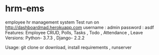 # hrm-ems
employee hr management system
Test run on http://dashboardmad.herokuapp.com
username : admin
password : asdf
Features: Employee CRUD, Polls, Tasks , Todo , Attendance , Leave
Versions: Python- 3.7.3 , Django- 2.2.2

Usage: git clone or download, install requirements , runserver
